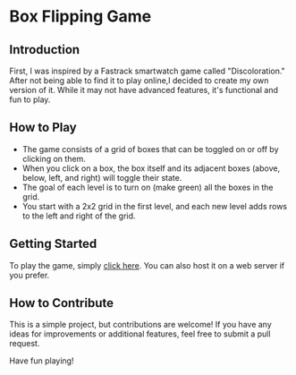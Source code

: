 # Box Flipping Game

## Introduction

First, I was inspired by a Fastrack smartwatch game called "Discoloration." After not being able to find it to play online,I decided to create my own version of it. While it may not have advanced features, it's functional and fun to play.

## How to Play

- The game consists of a grid of boxes that can be toggled on or off by clicking on them.
- When you click on a box, the box itself and its adjacent boxes (above, below, left, and right) will toggle their state.
- The goal of each level is to turn on (make green) all the boxes in the grid.
- You start with a 2x2 grid in the first level, and each new level adds rows to the left and right of the grid.

## Getting Started

To play the game, simply [click here](https://mgcrp.in/maco/game). You can also host it on a web server if you prefer.

## How to Contribute

This is a simple project, but contributions are welcome! If you have any ideas for improvements or additional features, feel free to submit a pull request.

Have fun playing!

